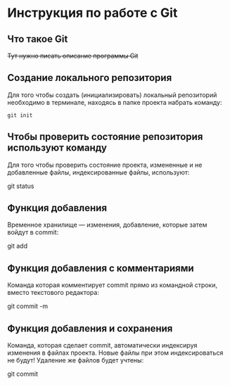 # **Инструкция по работе с Git**

## Что такое Git

~~Тут нужно писать описание программы Git~~

## Создание локального репозитория

Для того чтобы создать (инициализировать)
локальный репозиторий необходимо в терминале,
находясь в папке проекта набрать команду:

    git init

## Чтобы проверить состояние репозитория используют команду
Для того чтобы проверить состояние проекта, измененные и не добавленные файлы, индексированные файлы, используют:

git status

## Функция добавления 
Временное хранилище — изменения, добавление, которые затем войдут в commit:

git add

## Функция добавления с комментариями
Команда которая комментирует commit прямо из командной строки, вместо текстового редактора:

git commit -m

## Функция добавления и сохранения
Команда, которая сделает commit, автоматически индексируя изменения в файлах проекта. Новые файлы при этом индексироваться не будут! Удаление же файлов будет учтены:

git commit